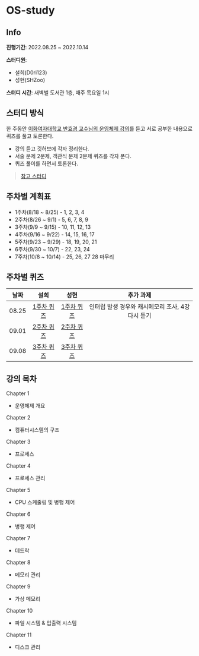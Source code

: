 # OS-study

## Info

**진행기간**: 2022.08.25 ~ 2022.10.14

**스터디원**:
+ 설희(D0ri123)
+ 성현(SHZoo)

**스터디 시간**: 새벽벌 도서관 1층, 매주 목요일 1시

## 스터디 방식
한 주동안 [이화여자대학교 반효경 교수님의 운영체제 강의](http://www.kocw.net/home/search/kemView.do?kemId=1046323)를 듣고 서로 공부한 내용으로 퀴즈를 풀고 토론한다.
+ 강의 듣고 깃허브에 각자 정리한다.
+ 서술 문제 2문제, 객관식 문제 2문제 퀴즈를 각자 푼다.
+ 퀴즈 풀이를 하면서 토론한다.

> [참고 스터디](https://github.com/superyodi/os-study)




## 주차별 계획표

- 1주차(8/18 ~ 8/25) - 1, 2, 3, 4
- 2주차(8/26 ~ 9/1) - 5, 6, 7, 8, 9
- 3주차(9/9 ~ 9/15) - 10, 11, 12, 13
- 4주차(9/16 ~ 9/22) - 14, 15, 16, 17
- 5주차(9/23 ~ 9/29) - 18, 19, 20, 21
- 6주차(9/30 ~ 10/7) - 22, 23, 24
- 7주차(10/8 ~ 10/14) - 25, 26, 27 28 마무리





## 주차별 퀴즈
|날짜|설희|성현|추가 과제|
|:------:|:---:|:---:|:---:|
|08.25|[1주차 퀴즈](https://forms.gle/X6e99SgU2FLjvaA26)|[1주차 퀴즈](https://forms.gle/Tdod6DUYXyW6ncuB7)|인터럽 발생 경우와 캐시메모리 조사, 4강 다시 듣기|
|09.01|[2주차 퀴즈](https://forms.gle/9AwiEUFCEX3BzF3s5)|[2주차 퀴즈](https://forms.gle/kaT8dyKEjyA8vKVb9)|
|09.08|[3주차 퀴즈](https://forms.gle/CMpHJ4EtNt6ZUnVj8)|[3주차 퀴즈](https://forms.gle/Dku4uockSf9BFzJx6)|

## 강의 목차
Chapter 1

- 운영체제 개요

Chapter 2

- 컴퓨터시스템의 구조

Chapter 3

- 프로세스

Chapter 4

- 프로세스 관리

Chapter 5

- CPU 스케줄링 및 병행 제어

Chapter 6

- 병행 제어

Chapter 7

- 데드락

Chapter 8

- 메모리 관리

Chapter 9

- 가상 메모리

Chapter 10

- 파일 시스템 & 입출력 시스템

Chapter 11

- 디스크 관리
